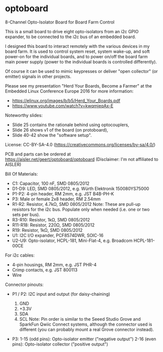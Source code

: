 # optoboard
8-Channel Opto-Isolator Board for Board Farm Control

This is a small board to drive eight opto-isolators from an i2c GPIO expander,
to be connected to the i2c bus of an embedded board.

I designed this board to interact remotely with the various devices in my board
farm.  It is used to control system reset, system wake-up, and soft power-on
for the individual boards, and to power on/off the board farm main power supply
(power to the individual boards is controlled differently).

Of course it can be used to mimic keypresses or deliver "open collector" (or
emitter) signals in other projects.

Please see my presentation "Herd Your Boards, Become a Farmer" at the Embedded
Linux Conference Europe 2016 for more information:
  - https://elinux.org/images/b/b5/Herd_Your_Boards.pdf
  - https://www.youtube.com/watch?v=kwqmjeqAx-E

Noteworthy slides:
  - Slide 25 contains the rationale behind using optocouplers,
  - Slide 26 shows v1 of the board (on protoboard),
  - Slide 40-42 show the "software setup".

License: CC-BY-SA-4.0 (https://creativecommons.org/licenses/by-sa/4.0/)

PCB and parts can be ordered at https://aisler.net/geert/optoboard/optoboard
(Disclaimer: I'm not affiliated to AISLER)

Bill Of Materials:
  - C1: Capacitor, 100 nF, SMD 0805/2012
  - D1-D9: LED, SMD 0805/2012, e.g. Würth Elektronik 150080YS75000
  - P1-P2: 4-pin header, RM 2mm, e.g. JST B4B-PH-K
  - P3: Male or female 2x8 header, RM 2.54mm
  - R1-R2: Resistor, 4.7kΩ, SMD 0805/2012
    Note: These are pull-up resistors for the i2c bus.
          Populate only when needed (i.e. one or two sets per bus).
  - R3-R10: Resistor, 1kΩ, SMD 0805/2012
  - R11-R18: Resistor, 220Ω, SMD 0805/2012
  - R19: Resistor, 1kΩ, SMD 0805/2012
  - U1: I2C I/O expander, PCF8574DWR, SOIC-16
  - U2-U9: Opto-isolator, HCPL-181, Mini-Flat-4, e.g. Broadcom HCPL-181-00CE

For i2c cables:
  - 4-pin housings, RM 2mm, e.g. JST PHR-4
  - Crimp contacts, e.g. JST 800113
  - Wire

Connector pinouts:
  - P1 / P2: I2C input and output (for daisy-chaining)
      1. GND
      2. +3.3V
      3. SDA
      4. SCL
    Note: Pin order is similar to the Seeed Studio Grove and SparkFun Qwiic
          Connect systems, although the connector used is different (you can
	  probably mount a real Grove connector instead).

  - P3:
      1-15 (odd pins): Opto-isolator emitter ("negative output")
      2-16 (even pins): Opto-isolator collector ("positive output")
